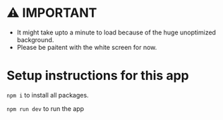 # ⚠ IMPORTANT

- It might take upto a minute to load because of the huge unoptimized background.
- Please be paitent with the white screen for now.


# Setup instructions for this app

`npm i` to install all packages.

`npm run dev` to run the app
